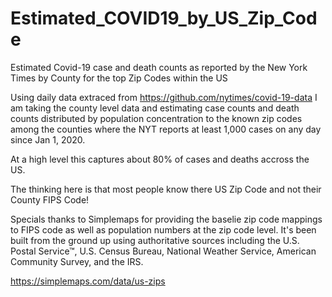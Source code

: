 # Estimated_COVID19_by_US_Zip_Code
Estimated Covid-19 case and death counts as reported by the New York Times by County for the top Zip Codes within the US

Using daily data extraced from https://github.com/nytimes/covid-19-data I am taking the county level data and estimating
case counts and death counts distributed by population concentration to the known zip codes among the counties where the NYT
reports at least 1,000 cases on any day since Jan 1, 2020.  

At a high level this captures about 80% of cases and deaths accross the US.

The thinking here is that most people know there US Zip Code and not their County FIPS Code!

Specials thanks to Simplemaps for providing the baselie zip code mappings to FIPS code as well as population numbers at the zip code level.  It's been built from the ground up using authoritative sources including the U.S. Postal Service™, U.S. Census Bureau, National Weather Service, American Community Survey, and the IRS.

https://simplemaps.com/data/us-zips
